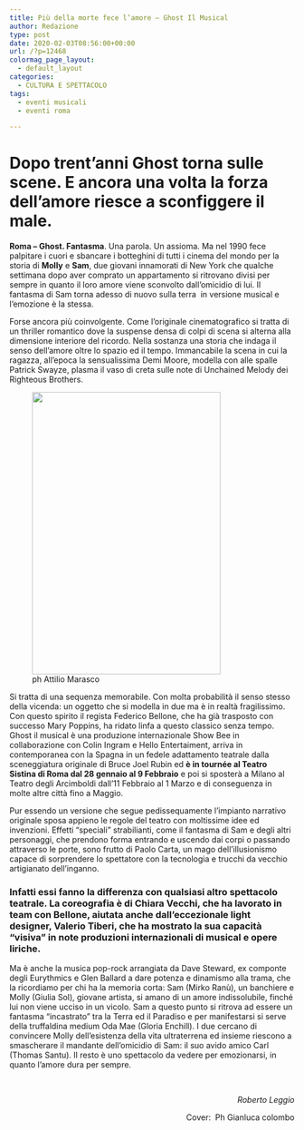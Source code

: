 ```yaml
---
title: Più della morte fece l’amore – Ghost Il Musical
author: Redazione
type: post
date: 2020-02-03T08:56:00+00:00
url: /?p=12468
colormag_page_layout:
  - default_layout
categories:
  - CULTURA E SPETTACOLO
tags:
  - eventi musicali
  - eventi roma

---
```

# Dopo trent&#8217;anni Ghost torna sulle scene. E ancora una volta la forza dell&#8217;amore riesce a sconfiggere il male.

**Roma – Ghost. Fantasma**. Una parola. Un assioma. Ma nel 1990 fece palpitare i cuori e sbancare i botteghini di tutti i cinema del mondo per la storia di **Molly** e **Sam**, due giovani innamorati di New York che qualche settimana dopo aver comprato un appartamento si ritrovano divisi per sempre in quanto il loro amore viene sconvolto dall&#8217;omicidio di lui. Il fantasma di Sam torna adesso di nuovo sulla terra  in versione musical e l&#8217;emozione è la stessa.

Forse ancora più coinvolgente. Come l&#8217;originale cinematografico si tratta di un thriller romantico dove la suspense densa di colpi di scena si alterna alla dimensione interiore del ricordo. Nella sostanza una storia che indaga il senso dell&#8217;amore oltre lo spazio ed il tempo. Immancabile la scena in cui la ragazza, all&#8217;epoca la sensualissima Demi Moore, modella con alle spalle Patrick Swayze, plasma il vaso di creta sulle note di Unchained Melody dei Righteous Brothers.

<figure id="attachment_12469" aria-describedby="caption-attachment-12469" style="width: 333px" class="wp-caption alignleft"><img decoding="async" loading="lazy" class="wp-image-12469" src="https://progressonline.it/wp-content/uploads/2020/02/GHOST-IL-MUSICAL-03-Mirko-Ranù-e-Giulia-Sol@ph-Attilio-Marasco-200x300.jpg" alt="" width="333" height="498" /><figcaption id="caption-attachment-12469" class="wp-caption-text">ph Attilio Marasco</figcaption></figure>

Si tratta di una sequenza memorabile. Con molta probabilità il senso stesso della vicenda: un oggetto che si modella in due ma è in realtà fragilissimo. Con questo spirito il regista Federico Bellone, che ha già trasposto con successo Mary Poppins, ha ridato linfa a questo classico senza tempo. Ghost il musical è una produzione internazionale Show Bee in collaborazione con Colin Ingram e Hello Entertaiment, arriva in contemporanea con la Spagna in un fedele adattamento teatrale dalla sceneggiatura originale di Bruce Joel Rubin ed **è in tournée al Teatro Sistina di Roma dal 28 gennaio al 9 Febbraio** e poi si sposterà a Milano al Teatro degli Arcimboldi dall&#8217;11 Febbraio al 1 Marzo e di conseguenza in molte altre città fino a Maggio.

Pur essendo un versione che segue pedissequamente l&#8217;impianto narrativo originale sposa appieno le regole del teatro con moltissime idee ed invenzioni. Effetti “speciali” strabilianti, come il fantasma di Sam e degli altri personaggi, che prendono forma entrando e uscendo dai corpi o passando attraverso le porte, sono frutto di Paolo Carta, un mago dell&#8217;illusionismo capace di sorprendere lo spettatore con la tecnologia e trucchi da vecchio artigianato dell&#8217;inganno.

### Infatti essi fanno la differenza con qualsiasi altro spettacolo teatrale. La coreografia è di Chiara Vecchi, che ha lavorato in team con Bellone, aiutata anche dall&#8217;eccezionale light designer, Valerio Tiberi, che ha mostrato la sua capacità “visiva” in note produzioni internazionali di musical e opere liriche.

Ma è anche la musica pop-rock arrangiata da Dave Steward, ex componte degli Eurythmics e Glen Ballard a dare potenza e dinamismo alla trama, che la ricordiamo per chi ha la memoria corta: Sam (Mirko Ranù), un banchiere e Molly (Giulia Sol), giovane artista, si amano di un amore indissolubile, finché lui non viene ucciso in un vicolo. Sam a questo punto si ritrova ad essere un fantasma “incastrato” tra la Terra ed il Paradiso e per manifestarsi si serve della truffaldina medium Oda Mae (Gloria Enchill). I due cercano di convincere Molly dell&#8217;esistenza della vita ultraterrena ed insieme riescono a smascherare il mandante dell&#8217;omicidio di Sam: il suo avido amico Carl (Thomas Santu). Il resto è uno spettacolo da vedere per emozionarsi, in quanto l&#8217;amore dura per sempre.

&nbsp;

<p style="text-align: right;">
  <em>Roberto Leggio</em>
</p>

<p style="text-align: right;">
  Cover:  Ph Gianluca colombo
</p>

&nbsp;